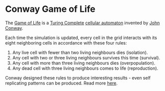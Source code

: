 # Conway Game of Life
The [Game of Life](https://en.wikipedia.org/wiki/Conway%27s_Game_of_Life) is a [Turing Complete](https://en.wikipedia.org/wiki/Turing_completeness) [cellular automaton](https://en.wikipedia.org/wiki/Cellular_automaton) invented by [John Conway](https://en.wikipedia.org/wiki/John_Horton_Conway).

Each time the simulation is updated, every cell in the grid interacts with its eight neighboring cells in accordance with these four rules:

1. Any live cell with fewer than two living neighbours dies (isolation).
2. Any cell with two or three living neighbours survives this time (survival).
3. Any cell with more than three living neighbours dies (overpopulation).
4. Any dead cell with three living neighbours comes to life (reproduction).

Conway designed these rules to produce interesting results - even self replicating patterns can be produced. Read more [here](https://en.wikipedia.org/wiki/Conway%27s_Game_of_Life).
